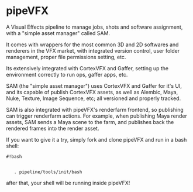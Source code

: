 pipeVFX
=======

A Visual Effects pipeline to manage jobs, shots and software assignment, with a "simple asset manager" called SAM.

It comes with wrappers for the most common 3D and 2D softwares and renderers in the VFX market, with integrated version control, user folder management, proper file permissions setting, etc.

Its extensively integrated with CortexVFX and Gaffer, setting up the environment correctly to run ops, gaffer apps, etc.

SAM (the "simple asset manager") uses CortexVFX and Gaffer for it's UI, and its capable of publish CortexVFX assets, as well as Alembic, Maya, Nuke, Texture, Image Sequence, etc; all versioned and properly tracked.

SAM is also integrated with pipeVFX's renderfarm frontend, so publishing can trigger renderfarm actions. For example, when publishing Maya render assets, SAM sends a Maya scene to the farm, and publishes back the rendered frames into the render asset.

If you want to give it a try, simply fork and clone pipeVFX and run in a bash shell:

```
#!bash


   . pipeline/tools/init/bash

```

after that, your shell will be running inside pipeVFX!